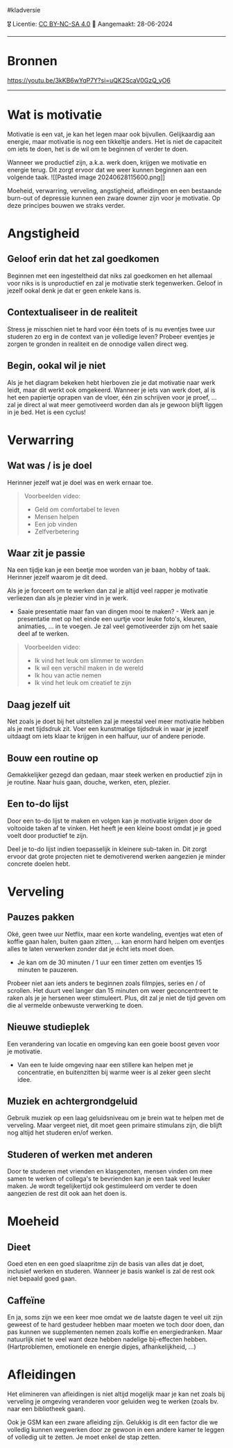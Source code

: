 #kladversie

🎖️ Licentie: [CC BY-NC-SA 4.0](https://creativecommons.org/licenses/by-nc-sa/4.0/)
📅 Aangemaakt: 28-06-2024

---
# Bronnen
https://youtu.be/3kKB6wYqP7Y?si=uQK2ScaV0GzQ_yO6

---
# Wat is motivatie
Motivatie is een vat, je kan het legen maar ook bijvullen. Gelijkaardig aan energie, maar motivatie is nog een tikkeltje anders. Het is niet de capaciteit om iets te doen, het is de wil om te beginnen of verder te doen.

Wanneer we productief zijn, a.k.a. werk doen, krijgen we motivatie en energie terug. Dit zorgt ervoor dat we weer kunnen beginnen aan een volgende taak. 
![[Pasted image 20240628115600.png]]

Moeheid, verwarring, verveling, angstigheid, afleidingen en een bestaande burn-out of depressie kunnen een zware downer zijn voor je motivatie. Op deze principes bouwen we straks verder.

# Angstigheid
## Geloof erin dat het zal goedkomen
Beginnen met een ingesteltheid dat niks zal goedkomen en het allemaal voor niks is is unproductief en zal je motivatie sterk tegenwerken. Geloof in jezelf ookal denk je dat er geen enkele kans is. 

## Contextualiseer in de realiteit
Stress je misschien niet te hard voor één toets of is nu eventjes twee uur studeren zo erg in de context van je volledige leven? Probeer eventjes je zorgen te gronden in realiteit en de onnodige vallen direct weg.

## Begin, ookal wil je niet
Als je het diagram bekeken hebt hierboven zie je dat motivatie naar werk leidt, maar dit werkt ook omgekeerd. Wanneer je iets van werk doet, al is het een papiertje oprapen van de vloer, één zin schrijven voor je proef, ... zal je direct al wat meer gemotiveerd worden dan als je gewoon blijft liggen in je bed. Het is een cyclus!

# Verwarring
## Wat was / is je doel
Herinner jezelf wat je doel was en werk ernaar toe. 

>Voorbeelden video:
> - Geld om comfortabel te leven
> - Mensen helpen
> - Een job vinden
> - Zelfverbetering

## Waar zit je passie
Na een tijdje kan je een beetje moe worden van je baan, hobby of taak. Herinner jezelf waarom je dit deed.

Als je je forceert om te werken dan zal je altijd veel rapper je motivatie verliezen dan als je plezier vind in je werk. 
- Saaie presentatie maar fan van dingen mooi te maken? - Werk aan je presentatie met op het einde een uurtje voor leuke foto's, kleuren, animaties, ... in te voegen. Je zal veel gemotiveerder zijn om het saaie deel af te werken.

> Voorbeelden video:
> - Ik vind het leuk om slimmer te worden
> - Ik wil een verschil maken in de wereld
> - Ik hou van actie nemen
> - Ik vind het leuk om creatief te zijn

## Daag jezelf uit
Net zoals je doet bij het uitstellen zal je meestal veel meer motivatie hebben als je met tijdsdruk zit. Voer een kunstmatige tijdsdruk in waar je jezelf uitdaagt om iets klaar te krijgen in een halfuur, uur of andere periode.

## Bouw een routine op
Gemakkelijker gezegd dan gedaan, maar steek werken en productief zijn in je routine. Naar huis gaan, douche, werken, eten, plezier.

## Een to-do lijst
Door een to-do lijst te maken en volgen kan je motivatie krijgen door de voltooide taken af te vinken. Het heeft je een kleine boost omdat je je goed voelt door productief te zijn.

Deel je to-do lijst indien toepasselijk in kleinere sub-taken in. Dit zorgt ervoor dat grote projecten niet te demotiverend werken aangezien je minder concrete doelen hebt.

# Verveling
## Pauzes pakken
Oké, geen twee uur Netflix, maar een korte wandeling, eventjes wat eten of koffie gaan halen, buiten gaan zitten, ... kan enorm hard helpen om eventjes alles te laten verwerken zonder dat je écht iets moet doen. 
* Je kan om de 30 minuten / 1 uur een timer zetten om eventjes 15 minuten te pauzeren.

Probeer niet aan iets anders te beginnen zoals filmpjes, series en / of scrollen. Het duurt veel langer dan 15 minuten om weer geconcentreert te raken als je je hersenen weer stimuleert. Plus, dit zal je niet de tijd geven om die al vermelde onbewuste verwerking te doen.

## Nieuwe studieplek
Een verandering van locatie en omgeving kan een goeie boost geven voor je motivatie. 
- Van een te luide omgeving naar een stillere kan helpen met je concentratie, en buitenzitten bij warme weer is al zeker geen slecht idee.

## Muziek en achtergrondgeluid
Gebruik muziek op een laag geluidsniveau om je brein wat te helpen met de verveling. Maar vergeet niet, dit moet geen primaire stimulans zijn, die blijft nog altijd het studeren en/of werken. 

## Studeren of werken met anderen
Door te studeren met vrienden en klasgenoten, mensen vinden om mee samen te werken of collega's te bevrienden kan je een taak veel leuker maken. Je wordt tegelijkertijd ook gestimuleerd om verder te doen aangezien de rest dit ook aan het doen is.

# Moeheid
## Dieet 
Goed eten en een goed slaapritme zijn de basis van alles dat je doet, inclusief werken en studeren. Wanneer je basis wankel is zal de rest ook niet bepaald goed gaan. 

## Caffeïne
En ja, soms zijn we een keer moe omdat we de laatste dagen te veel uit zijn geweest of te hard gestudeer hebben maar moeten we toch door doen, dan pas kunnen we supplementen nemen zoals koffie en energiedranken. Maar natuurlijk niet te veel want deze hebben nadelige bij-effecten hebben. (Hartproblemen, emotionele en energie dipjes, afhankelijkheid, ...)

# Afleidingen
Het elimineren van afleidingen is niet altijd mogelijk maar je kan net zoals bij verveling je omgeving veranderen voor geluiden weg te werken (zoals bv. naar een bibliotheek gaan). 

Ook je GSM kan een zware afleiding zijn. Gelukkig is dit een factor die we volledig kunnen wegwerken door ze gewoon in een andere kamer te leggen of volledig uit te zetten. Je moet enkel de stap zetten.

